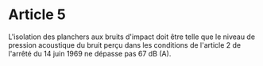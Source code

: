 # Article 5

L'isolation des planchers aux bruits d'impact doit être telle que le niveau de pression acoustique du bruit perçu dans les conditions de l'article 2 de l'arrêté du 14 juin 1969 ne dépasse pas 67 dB (A).
